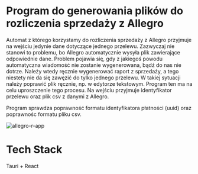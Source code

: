 # Program do generowania plików do rozliczenia sprzedaży z Allegro

Automat z którego korzystamy do rozliczenia sprzedaży z Allegro przyjmuje na wejściu jedynie dane dotyczące jednego przelewu. Zazwyczaj nie stanowi to problemu, bo Allegro automatycznie wysyła plik zawierające odpowiednie dane. Problem pojawia się, gdy z jakiegoś powodu automatyczna wiadomość nie zostanie wygenerowana, bądź do nas nie dotrze. Należy wtedy ręcznie wygenerować raport z sprzedaży, a tego niestety nie da się zawęzić do tylko jednego przelewu. W takiej sytuacji należy poprawić plik ręcznie, np. w edytorze tekstowym. Program ten ma na celu uproszczenie tego procesu. Na wejściu przyjmuje identyfikator przelewu oraz plik csv z danymi z Allegro.

Program sprawdza poprawność formatu identyfikatora płatności (uuid) oraz poprawnośc formatu pliku csv.

![allegro-r-app](https://github.com/nazzgar/allegro-r-app/assets/44140153/c18bf580-8b3d-4a33-8097-e32be8121b45)

# Tech Stack

Tauri + React
